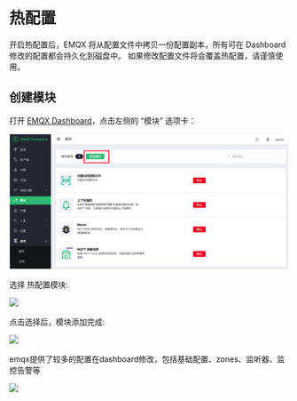 # 热配置

开启热配置后，EMQX 将从配置文件中拷贝一份配置副本，所有可在 Dashboard 修改的配置都会持久化到磁盘中。
如果修改配置文件将会覆盖热配置，请谨慎使用。

## 创建模块

打开 [EMQX Dashboard](http://127.0.0.1:18083/#/modules)，点击左侧的 “模块” 选项卡：

![image-20200927213049265](./assets/modules.png)

选择 热配置模块:

![](./assets/hot_confs1.png)


点击选择后，模块添加完成:

![](./assets/hot_confs2.png)

emqx提供了较多的配置在dashboard修改，包括基础配置、zones、监听器、监控告警等

![](./assets/hot_confs3.png)
